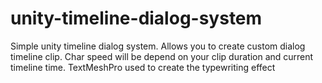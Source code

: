 # unity-timeline-dialog-system
Simple unity timeline dialog system. Allows you to create custom dialog timeline clip. Char speed will be depend on your clip duration and current timeline time. TextMeshPro used to create the typewriting effect

